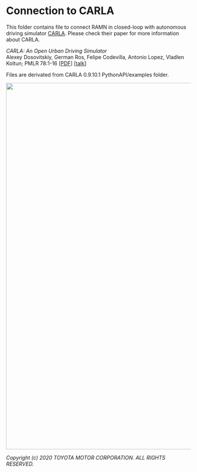 # Connection to CARLA


This folder contains file to connect RAMN in closed-loop with autonomous driving simulator [CARLA](https://github.com/carla-simulator/carla). Please check their paper for more information about CARLA.   

_CARLA: An Open Urban Driving Simulator_<br>Alexey Dosovitskiy, German Ros,
Felipe Codevilla, Antonio Lopez, Vladlen Koltun; PMLR 78:1-16
[[PDF](http://proceedings.mlr.press/v78/dosovitskiy17a/dosovitskiy17a.pdf)]
[[talk](https://www.youtube.com/watch?v=xfyK03MEZ9Q&feature=youtu.be&t=2h44m30s)]

Files are derivated from CARLA 0.9.10.1 PythonAPI/examples folder.

<img src="https://github.com/ToyotaInfoTech/RAMN/blob/main/media/pictures/ramn_simulator.jpg?raw=true" width="1000">

*Copyright (c) 2020 TOYOTA MOTOR CORPORATION. ALL RIGHTS RESERVED.*
